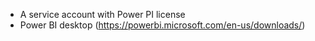 * A service account with Power PI license
* Power BI desktop (https://powerbi.microsoft.com/en-us/downloads/)
